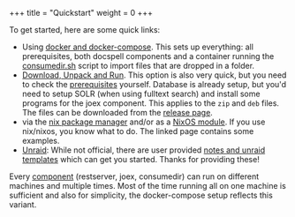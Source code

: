 +++
title = "Quickstart"
weight = 0
+++

To get started, here are some quick links:

- Using [docker and
  docker-compose](@/docs/install/installing.md#docker). This sets up
  everything: all prerequisites, both docspell components and a
  container running the [consumedir.sh](@/docs/tools/consumedir.md)
  script to import files that are dropped in a folder.
- [Download, Unpack and
  Run](@/docs/install/installing.md#download-unpack-run). This option
  is also very quick, but you need to check the
  [prerequisites](@/docs/install/prereq.md) yourself. Database is
  already setup, but you'd need to setup SOLR (when using fulltext
  search) and install some programs for the joex component. This
  applies to the `zip` and `deb` files. The files can be downloaded
  from the [release page](https://github.com/eikek/docspell/releases/latest).
- via the [nix package manager](@/docs/install/installing.md#nix) and/or as a [NixOS
  module](@/docs/install/installing.md#nixos). If you use nix/nixos, you
  know what to do. The linked page contains some examples.
- [Unraid](https://www.unraid.net/): While not official, there are
  user provided [notes and unraid
  templates](https://github.com/vakilando/unraid-docker-templates)
  which can get you started. Thanks for providing these!

Every [component](@docs/intro/_index.md#components) (restserver, joex,
consumedir) can run on different machines and multiple times. Most of
the time running all on one machine is sufficient and also for
simplicity, the docker-compose setup reflects this variant.
